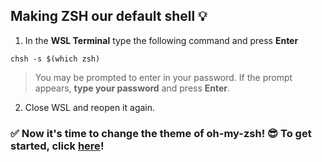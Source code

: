 ## Making ZSH our default shell 💡

1. In the **WSL Terminal** type the following command and press **Enter**

```
chsh -s $(which zsh)
```

> You may be prompted to enter in your password. If the prompt appears, **type your password** and press **Enter**.

2. Close WSL and reopen it again. 

### ✅ Now it's time to change the theme of **oh-my-zsh**! 😎 To get started, click [here](omz-theme.md)!